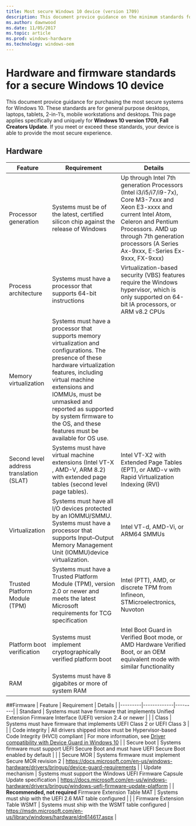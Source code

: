 ```yaml
---
title: Most secure Windows 10 device (version 1709)
description: This document provice guidance on the minimum standards for purchasing the most secure systems for Windows 10. 
ms.author: dawnwood
ms.date: 11/05/2017
ms.topic: article
ms.prod: windows-hardware
ms.technology: windows-oem
---
```

# Hardware and firmware standards for a secure Windows 10 device
This document provice guidance for purchasing the most secure systems for Windows 10.  These standards are for general purpose desktops, laptops, tablets, 2-in-1’s, mobile workstations and desktops. This page applies specifically and uniquely for **Windows 10 version 1709, Fall Creators Update**. If you meet or exceed these standards, your device is able to provide the most secure experience. 

## Hardware

| Feature | Requirement | Details |
|---------|-------------|---------|
| Processor generation | Systems must be of the latest, certified silicon chip against the release of Windows | Up through Intel 7th generation Processors (Intel i3/i5/i7/i9-7x), Core M3-7xxx and Xeon E3-xxxx and current Intel Atom, Celeron and Pentium Processors. AMD up through 7th generation processors (A Series Ax-9xxx, E-Series Ex-9xxx, FX-9xxx)|
| Process architecture | Systems must have a processor that supports 64-bit instructions | Virtualization-based security (VBS) features require the Windows hypervisor, which is only supported on 64-bit IA processors, or ARM v8.2 CPUs |
| Memory virtualization | Systems must have a processor that supports memory virtualization and configurations. The presence of these hardware virtualization features, including virtual machine extensions and IOMMUs, must be unmasked and reported as supported by system firmware to the OS, and these features must be available for OS use. |
| Second level address translation (SLAT) | Systems must have virtual machine extensions (Intel VT-X , AMD-V, ARM 8.2) with extended page tables (second level page tables). | Intel VT-X2 with Extended Page Tables (EPT), or AMD-v with Rapid Virtualization Indexing (RVI) | 
| Virtualization | Systems must have all I/O devices protected by an IOMMU/SMMU. Systems must have a processor that supports Input–Output Memory Management Unit (IOMMU)device virtualization. | Intel VT-d, AMD-Vi, or ARM64 SMMUs |
| Trusted Platform Module (TPM) | Systems must have a Trusted Platform Module (TPM), version 2.0 or newer and meets the latest Microsoft requirements for TCG specification | Intel (PTT), AMD, or discrete TPM from Infineon, STMicroelectronics, Nuvoton |
| Platform boot verification | Systems must implement cryptographically verified platform boot | Intel Boot Guard in Verified Boot mode, or AMD Hardware Verified Boot, or an OEM equivalent mode with similar functionality |
| RAM | Systems must have 8 gigabites or more of system RAM | |

##Firmware
| Feature | Requirement | Details |
|---------|-------------|---------|
| Standard | Systems must have firmware that implements Unified Extension Firmware Interface (UEFI) version 2.4 or newer | |
| Class | Systems must have firmware that implements UEFI Class 2 or UEFI Class 3 | |
| Code integrity | All drivers shipped inbox must be Hypervisor-based Code Integrity (HVCI) compliant | For more information, see [Driver compatibility with Device Guard in Windows 10](https://blogs.msdn.microsoft.com/windows_hardware_certification/2015/05/22/driver-compatibility-with-device-guard-in-windows-10/) |
| Secure boot | Systems firmware must support UEFI Secure Boot and must have UEFI Secure Boot enabled by default | |
| Secure MOR | Systems firmware must implement Secure MOR revision 2 | https://docs.microsoft.com/en-us/windows-hardware/drivers/bringup/device-guard-requirements |
| Update mechanism | Systems must support the Windows UEFI Firmware Capsule Update specification | https://docs.microsoft.com/en-us/windows-hardware/drivers/bringup/windows-uefi-firmware-update-platform |
| **Recommended, not required** Firmware Extension Table MAT | Systems must ship with the UEFI 2.6 MAT table configured | |
| Firmware Extension Table WSMT | Systems must ship with the WSMT table configured | https://msdn.microsoft.com/en-us/library/windows/hardware/dn614617.aspx |


 